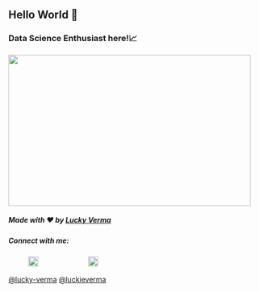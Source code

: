 ## Hello World 👋
### Data Science Enthusiast here!📈

<img src = "https://media.giphy.com/media/SKab6E8Qeg7sY/giphy.gif" width="480" height="300">


##### Made with ❤️ by [Lucky Verma](https://github.com/thinkersloo)

##### Connect with me: 

&nbsp;&nbsp;&nbsp; &nbsp;&nbsp;&nbsp;&nbsp;&nbsp;
<a href="https://twitter.com/luckieverma"><img src="https://img.icons8.com/android/24/000000/twitter.png" height="20px" width="20px"/></a>
&nbsp;&nbsp;&nbsp; &nbsp;&nbsp;&nbsp; &nbsp;&nbsp;&nbsp; &nbsp;&nbsp;&nbsp; &nbsp;&nbsp;&nbsp; &nbsp;&nbsp;&nbsp;
<a href="https://www.linkedin.com/in/lucky-verma/"><img src="https://img.icons8.com/android/24/000000/linkedin.png" height="20px" width="20px"/></a>


[@lucky-verma](https://www.linkedin.com/in/lucky-verma/)
[@luckieverma](https://twitter.com/luckieverma) &nbsp;&nbsp;&nbsp;
